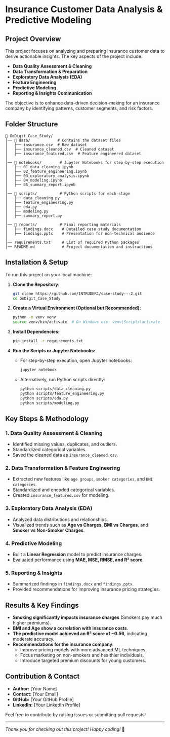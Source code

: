 # Insurance Customer Data Analysis & Predictive Modeling

## Project Overview
This project focuses on analyzing and preparing insurance customer data to derive actionable insights. The key aspects of the project include:
- **Data Quality Assessment & Cleaning**
- **Data Transformation & Preparation**
- **Exploratory Data Analysis (EDA)**
- **Feature Engineering**
- **Predictive Modeling**
- **Reporting & Insights Communication**

The objective is to enhance data-driven decision-making for an insurance company by identifying patterns, customer segments, and risk factors.

## Folder Structure
```
📂 GoDigit_Case_Study/
│── 📂 data/            # Contains the dataset files
│   ├── insurance.csv  # Raw dataset
│   ├── insurance_cleaned.csv  # Cleaned dataset
│   ├── insurance_featured.csv  # Feature engineered dataset
│
│── 📂 notebooks/        # Jupyter Notebooks for step-by-step execution
│   ├── 01_data_cleaning.ipynb
│   ├── 02_feature_engineering.ipynb
│   ├── 03_exploratory_analysis.ipynb
│   ├── 04_modeling.ipynb
│   ├── 05_summary_report.ipynb
│
│── 📂 scripts/          # Python scripts for each stage
│   ├── data_cleaning.py
│   ├── feature_engineering.py
│   ├── eda.py
│   ├── modeling.py
│   ├── summary_report.py
│
│── 📂 reports/          # Final reporting materials
│   ├── findings.docx    # Detailed case study documentation
│   ├── findings.pptx    # Presentation for non-technical audience
│
│── requirements.txt     # List of required Python packages
│── README.md            # Project documentation and instructions
```

## Installation & Setup
To run this project on your local machine:

1. **Clone the Repository:**
   ```bash
   git clone https://github.com/INTRUDER1/case-study---2.git
   cd GoDigit_Case_Study
   ```

2. **Create a Virtual Environment (Optional but Recommended):**
   ```bash
   python -m venv venv
   source venv/bin/activate  # On Windows use: venv\Scripts\activate
   ```

3. **Install Dependencies:**
   ```bash
   pip install -r requirements.txt
   ```

4. **Run the Scripts or Jupyter Notebooks:**
   - For step-by-step execution, open Jupyter notebooks:
     ```bash
     jupyter notebook
     ```
   - Alternatively, run Python scripts directly:
     ```bash
     python scripts/data_cleaning.py
     python scripts/feature_engineering.py
     python scripts/eda.py
     python scripts/modeling.py
     ```

## Key Steps & Methodology
### 1. Data Quality Assessment & Cleaning
- Identified missing values, duplicates, and outliers.
- Standardized categorical variables.
- Saved the cleaned data as `insurance_cleaned.csv`.

### 2. Data Transformation & Feature Engineering
- Extracted new features like `age groups`, `smoker categories`, and `BMI categories`.
- Standardized and encoded categorical variables.
- Created `insurance_featured.csv` for modeling.

### 3. Exploratory Data Analysis (EDA)
- Analyzed data distributions and relationships.
- Visualized trends such as **Age vs Charges**, **BMI vs Charges**, and **Smoker vs Non-Smoker Charges**.

### 4. Predictive Modeling
- Built a **Linear Regression** model to predict insurance charges.
- Evaluated performance using **MAE, MSE, RMSE, and R² score**.

### 5. Reporting & Insights
- Summarized findings in `findings.docx` and `findings.pptx`.
- Provided recommendations for improving insurance pricing strategies.

## Results & Key Findings
- **Smoking significantly impacts insurance charges** (Smokers pay much higher premiums).
- **BMI and Age show a correlation with insurance costs**.
- **The predictive model achieved an R² score of ~0.56**, indicating moderate accuracy.
- **Recommendations for the insurance company**:
  - Improve pricing models with more advanced ML techniques.
  - Focus marketing on non-smokers and healthier individuals.
  - Introduce targeted premium discounts for young customers.

## Contribution & Contact
- **Author:** [Your Name]
- **Contact:** [Your Email]
- **GitHub:** [Your GitHub Profile]
- **LinkedIn:** [Your LinkedIn Profile]

Feel free to contribute by raising issues or submitting pull requests!

---
*Thank you for checking out this project! Happy coding!* 🚀

